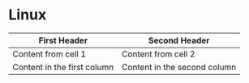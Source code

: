 # Linux
First Header | Second Header
------------ | -------------
Content from cell 1 | Content from cell 2
Content in the first column | Content in the second column

